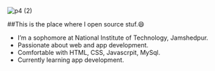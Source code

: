 
![p4 (2)](https://user-images.githubusercontent.com/71020381/98466714-53b5e380-21f7-11eb-9ce5-29d71ee55d23.png)

##This is the place where I open source stuf.😄

-   I’m a sophomore at National Institute of Technology, Jamshedpur.
-   Passionate about web and app development.
-   Comfortable with HTML, CSS, Javascrpit, MySql.
-   Currently learning app development.






